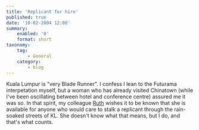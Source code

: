 ```yaml
---
title: 'Replicant for hire'
published: true
date: '10-02-2004 12:00'
summary:
    enabled: '0'
    format: short
taxonomy:
    tag:
        - General
    category:
        - blog
---
```


Kuala Lumpur is "very Blade Runner". I confess I lean to the Futurama interpetation myself, but a woman who has already visited Chinatown (while I've been oscillating between hotel and conference centre) assured me it was so. In that spirit, my colleague [Ruth](https://mylifeparttwo.wordpress.com/) wishes it to be known that she is available for anyone who would care to stalk a replicant through the rain-soaked streets of KL. She doesn't know what that means, but I do, and that's what counts.